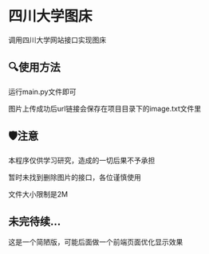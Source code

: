 # 四川大学图床

调用四川大学网站接口实现图床

## 🔍使用方法

运行main.py文件即可

图片上传成功后url链接会保存在项目目录下的image.txt文件里

## 🛡️注意

本程序仅供学习研究，造成的一切后果不予承担

暂时未找到删除图片的接口，各位谨慎使用

文件大小限制是2M

## 未完待续...

这是一个简陋版，可能后面做一个前端页面优化显示效果